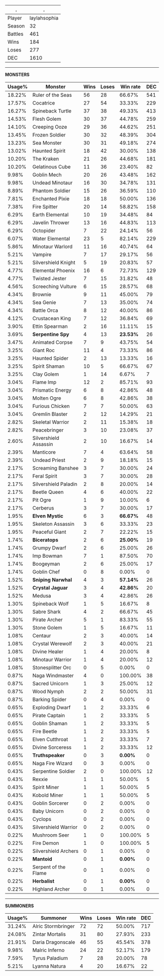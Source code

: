 .|.
|-|-
Player|laylahsophia
Season|32
Battles|461
Wins|184
Loses|277
DEC|1610

---
**MONSTERS**

Usage%|Monster|Wins|Loses|Win rate|DEC|
-|-|-|-|-|-|
18.22%|Ruler of the Seas|56|28|66.67%|541|
17.57%|Cocatrice|27|54|33.33%|229|
16.27%|Spineback Turtle|37|38|49.33%|413|
14.53%|Flesh Golem|30|37|44.78%|259|
14.10%|Creeping Ooze|29|36|44.62%|251|
13.45%|Frozen Soldier|30|32|48.39%|304|
13.23%|Sea Monster|30|31|49.18%|274|
13.02%|Haunted Spirit|18|42|30.00%|138|
10.20%|The Kraken|21|26|44.68%|181|
10.20%|Gelatinous Cube|11|36|23.40%|82|
9.98%|Goblin Mech|20|26|43.48%|162|
9.98%|Undead Minotaur|16|30|34.78%|131|
8.89%|Phantom Soldier|15|26|36.59%|110|
7.81%|Enchanted Pixie|18|18|50.00%|136|
7.38%|Fire Spitter|20|14|58.82%|158|
6.29%|Earth Elemental|10|19|34.48%|84|
6.29%|Javelin Thrower|13|16|44.83%|113|
6.29%|Octopider|7|22|24.14%|56|
6.07%|Water Elemental|23|5|82.14%|229|
5.86%|Minotaur Warlord|11|16|40.74%|64|
5.21%|Vampire|7|17|29.17%|56|
5.21%|Silvershield Knight|5|19|20.83%|57|
4.77%|Elemental Phoenix|16|6|72.73%|129|
4.77%|Twisted Jester|7|15|31.82%|48|
4.56%|Screeching Vulture|6|15|28.57%|68|
4.34%|Brownie|9|11|45.00%|79|
4.34%|Sea Genie|7|13|35.00%|74|
4.34%|Battle Orca|8|12|40.00%|86|
4.12%|Crustacean King|7|12|36.84%|69|
3.90%|Ettin Spearman|2|16|11.11%|15|
3.69%|**Serpentine Spy**|4|13|**23.53%**|26|
3.47%|Animated Corpse|7|9|43.75%|54|
3.25%|Giant Roc|11|4|73.33%|86|
3.25%|Haunted Spider|2|13|13.33%|16|
3.25%|Spirit Shaman|10|5|66.67%|67|
3.25%|Clay Golem|1|14|6.67%|7|
3.04%|Flame Imp|12|2|85.71%|93|
3.04%|Prismatic Energy|6|8|42.86%|48|
3.04%|Molten Ogre|6|8|42.86%|38|
3.04%|Furious Chicken|7|7|50.00%|63|
3.04%|Gremlin Blaster|2|12|14.29%|21|
2.82%|Skeletal Warrior|2|11|15.38%|18|
2.82%|Peacebringer|3|10|23.08%|37|
2.60%|Silvershield Assassin|2|10|16.67%|14|
2.39%|Manticore|7|4|63.64%|58|
2.39%|Undead Priest|2|9|18.18%|15|
2.17%|Screaming Banshee|3|7|30.00%|24|
2.17%|Feral Spirit|3|7|30.00%|28|
2.17%|Silvershield Paladin|2|8|20.00%|14|
2.17%|Beetle Queen|4|6|40.00%|22|
2.17%|Pit Ogre|1|9|10.00%|6|
2.17%|Cerberus|3|7|30.00%|17|
1.95%|**Elven Mystic**|6|3|**66.67%**|48|
1.95%|Skeleton Assassin|3|6|33.33%|23|
1.95%|Peaceful Giant|2|7|22.22%|15|
1.74%|**Biceratops**|2|6|**25.00%**|19|
1.74%|Grumpy Dwarf|2|6|25.00%|26|
1.74%|Imp Bowman|7|1|87.50%|70|
1.74%|Boogeyman|2|6|25.00%|17|
1.74%|Goblin Chef|0|8|0.00%|0|
1.52%|**Sniping Narwhal**|4|3|**57.14%**|26|
1.52%|**Crystal Jaguar**|3|4|**42.86%**|20|
1.52%|Medusa|3|4|42.86%|26|
1.30%|Spineback Wolf|1|5|16.67%|8|
1.30%|Sabre Shark|4|2|66.67%|45|
1.30%|Pirate Archer|5|1|83.33%|55|
1.30%|Stone Golem|1|5|16.67%|11|
1.08%|Centaur|2|3|40.00%|14|
1.08%|Crystal Werewolf|2|3|40.00%|21|
1.08%|Divine Healer|1|4|20.00%|8|
1.08%|Minotaur Warrior|1|4|20.00%|12|
1.08%|Stonesplitter Orc|0|5|0.00%|0|
0.87%|Naga Windmaster|4|0|100.00%|38|
0.87%|Sacred Unicorn|1|3|25.00%|12|
0.87%|Wood Nymph|2|2|50.00%|31|
0.87%|Barking Spider|0|4|0.00%|0|
0.65%|Exploding Dwarf|1|2|33.33%|6|
0.65%|Pirate Captain|1|2|33.33%|5|
0.65%|Goblin Shaman|1|2|33.33%|5|
0.65%|Fire Beetle|1|2|33.33%|5|
0.65%|Elven Cutthroat|1|2|33.33%|7|
0.65%|Divine Sorceress|1|2|33.33%|12|
0.65%|**Truthspeaker**|0|3|**0.00%**|0|
0.65%|Naga Fire Wizard|0|3|0.00%|0|
0.43%|Serpentine Soldier|2|0|100.00%|12|
0.43%|Rexxie|1|1|50.00%|5|
0.43%|Spirit Miner|1|1|50.00%|5|
0.43%|Kobold Miner|1|1|50.00%|5|
0.43%|Goblin Sorcerer|0|2|0.00%|0|
0.43%|Baby Unicorn|0|2|0.00%|0|
0.43%|Cyclops|0|2|0.00%|0|
0.43%|Silvershield Warrior|0|2|0.00%|0|
0.22%|Mushroom Seer|1|0|100.00%|5|
0.22%|Fire Demon|1|0|100.00%|5|
0.22%|Silvershield Archers|0|1|0.00%|0|
0.22%|**Mantoid**|0|1|**0.00%**|0|
0.22%|Serpent of the Flame|0|1|0.00%|0|
0.22%|**Herbalist**|0|1|**0.00%**|0|
0.22%|Highland Archer|0|1|0.00%|0|

---
**SUMMONERS**

Usage%|Summoner|Wins|Loses|Win rate|DEC|
-|-|-|-|-|-|
31.24%|Alric Stormbringer|72|72|50.00%|717|
24.08%|Zintar Mortalis|31|80|27.93%|233|
21.91%|Daria Dragonscale|46|55|45.54%|378|
9.98%|Malric Inferno|24|22|52.17%|179|
7.59%|Tyrus Paladium|7|28|20.00%|78|
5.21%|Lyanna Natura|4|20|16.67%|22|
